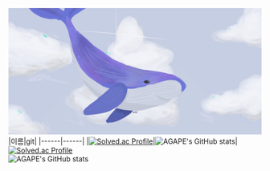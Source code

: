 ![git_banner](./git_banner.jpg)
|이름|git|
|------|------|
|[![Solved.ac Profile](http://mazassumnida.wtf/api/v2/generate_badge?boj=scg9268)](https://solved.ac/scg9268/)|![AGAPE's GitHub stats](https://github-readme-stats.vercel.app/api?username=agape1225&show_icons=true&theme=radical)|
[![Solved.ac Profile](http://mazassumnida.wtf/api/v2/generate_badge?boj=scg9268)](https://solved.ac/scg9268/)   
![AGAPE's GitHub stats](https://github-readme-stats.vercel.app/api?username=agape1225&show_icons=true&theme=radical)
